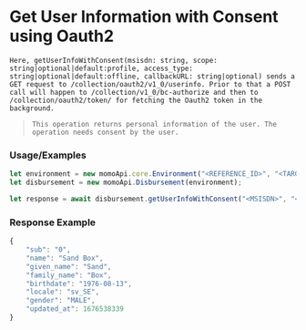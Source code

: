# Get User Information with Consent using Oauth2

`Here, getUserInfoWithConsent(msisdn: string, scope: string|optional|default:profile, access_type: string|optional|default:offline, callbackURL: string|optional) sends a GET request to /collection/oauth2/v1_0/userinfo. Prior to that a POST call will happen to /collection/v1_0/bc-authorize and then to /collection/oauth2/token/ for fetching the Oauth2 token in the background.`

> `This operation returns personal information of the user. The operation needs consent by the user.`

### Usage/Examples

```ts
let environment = new momoApi.core.Environment("<REFERENCE_ID>", "<TARGET_ENVIRONMENT>", "<CALLBACK_URL>", "<OPTIONS>");
let disbursement = new momoApi.Disbursement(environment);

let response = await disbursement.getUserInfoWithConsent("<MSISDN>", "<SCOPE>", "<ACCESS_TYPE>");
```

### Response Example

```ts
{
    "sub": "0",
    "name": "Sand Box",
    "given_name": "Sand",
    "family_name": "Box",
    "birthdate": "1976-08-13",
    "locale": "sv_SE",
    "gender": "MALE",
    "updated_at": 1676538339
}
```

